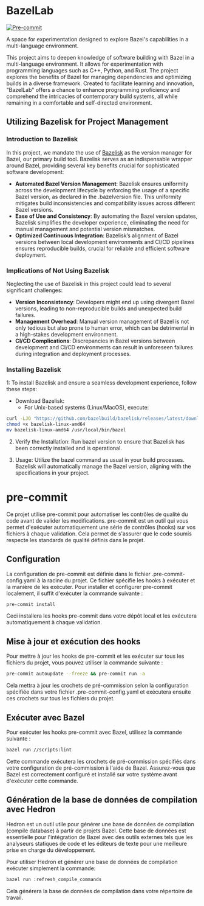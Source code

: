 # BazelLab

[![Pre-commit](https://github.com/ThibFrgsGmz/BazelLab/actions/workflows/pre_commit.yaml/badge.svg)](https://github.com/ThibFrgsGmz/BazelLab/actions/workflows/pre_commit.yaml)

A space for experimentation designed to explore Bazel's capabilities in a multi-language environment.

This project aims to deepen knowledge of software building with Bazel in a multi-language environment. It allows for experimentation with programming languages such as C++, Python, and Rust. The project explores the benefits of Bazel for managing dependencies and optimizing builds in a diverse framework. Created to facilitate learning and innovation, "BazelLab" offers a chance to enhance programming proficiency and comprehend the intricacies of contemporary build systems, all while remaining in a comfortable and self-directed environment.


## Utilizing Bazelisk for Project Management

### Introduction to Bazelisk

In this project, we mandate the use of [Bazelisk](https://github.com/bazelbuild/bazelisk) as the version manager for Bazel, our primary build tool. Bazelisk serves as an indispensable wrapper around Bazel, providing several key benefits crucial for sophisticated software development:

- **Automated Bazel Version Management**: Bazelisk ensures uniformity across the development lifecycle by enforcing the usage of a specific Bazel version, as declared in the .bazelversion file. This uniformity mitigates build inconsistencies and compatibility issues across different Bazel versions.
- **Ease of Use and Consistency**: By automating the Bazel version updates, Bazelisk simplifies the developer experience, eliminating the need for manual management and potential version mismatches.
- **Optimized Continuous Integration**: Bazelisk’s alignment of Bazel versions between local development environments and CI/CD pipelines ensures reproducible builds, crucial for reliable and efficient software deployment.

### Implications of Not Using Bazelisk

Neglecting the use of Bazelisk in this project could lead to several significant challenges:

- **Version Inconsistency**: Developers might end up using divergent Bazel versions, leading to non-reproducible builds and unexpected build failures.
- **Management Overhead**: Manual version management of Bazel is not only tedious but also prone to human error, which can be detrimental in a high-stakes development environment.
- **CI/CD Complications**: Discrepancies in Bazel versions between development and CI/CD environments can result in unforeseen failures during integration and deployment processes.

### Installing Bazelisk

1: To install Bazelisk and ensure a seamless development experience, follow these steps:

- Download Bazelisk:
    - For Unix-based systems (Linux/MacOS), execute:
```sh
curl -LJO "https://github.com/bazelbuild/bazelisk/releases/latest/download/bazelisk-linux-amd64"
chmod +x bazelisk-linux-amd64
mv bazelisk-linux-amd64 /usr/local/bin/bazel
```

2. Verify the Installation:
Run bazel version to ensure that Bazelisk has been correctly installed and is operational.

3. Usage:
Utilize the bazel command as usual in your build processes. Bazelisk will automatically manage the Bazel version, aligning with the specifications in your project.


# pre-commit

Ce projet utilise pre-commit pour automatiser les contrôles de qualité du code avant de valider les modifications. pre-commit est un outil qui vous permet d'exécuter automatiquement une série de contrôles (hooks) sur vos fichiers à chaque validation. Cela permet de s'assurer que le code soumis respecte les standards de qualité définis dans le projet.

## Configuration

La configuration de pre-commit est définie dans le fichier .pre-commit-config.yaml à la racine du projet. Ce fichier spécifie les hooks à exécuter et la manière de les exécuter. Pour installer et configurer pre-commit localement, il suffit d'exécuter la commande suivante :

```sh
pre-commit install
```

Ceci installera les hooks pre-commit dans votre dépôt local et les exécutera automatiquement à chaque validation.

## Mise à jour et exécution des hooks

Pour mettre à jour les hooks de pre-commit et les exécuter sur tous les fichiers du projet, vous pouvez utiliser la commande suivante :


```sh
pre-commit autoupdate --freeze && pre-commit run -a
```

Cela mettra à jour les crochets de pré-commission selon la configuration spécifiée dans votre fichier .pre-commit-config.yaml et exécutera ensuite ces crochets sur tous les fichiers du projet.

## Exécuter avec Bazel

Pour exécuter les hooks pre-commit avec Bazel, utilisez la commande suivante :

```sh
bazel run //scripts:lint
```

Cette commande exécutera les crochets de pré-commission spécifiés dans votre configuration de pré-commission à l'aide de Bazel. Assurez-vous que Bazel est correctement configuré et installé sur votre système avant d'exécuter cette commande.

## Génération de la base de données de compilation avec Hedron

Hedron est un outil utile pour générer une base de données de compilation (compile database) à partir de projets Bazel. Cette base de données est essentielle pour l'intégration de Bazel avec des outils externes tels que les analyseurs statiques de code et les éditeurs de texte pour une meilleure prise en charge du développement.

Pour utiliser Hedron et générer une base de données de compilation exécuter simplement la commande:

```sh
bazel run :refresh_compile_commands
```

Cela générera la base de données de compilation dans votre répertoire de travail.
